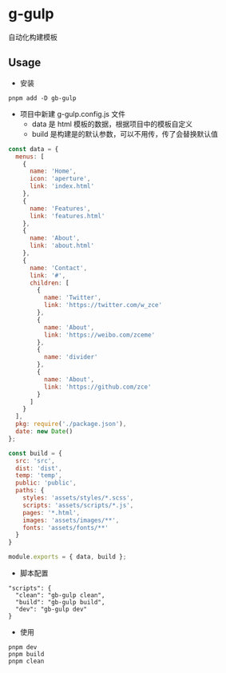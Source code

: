 # g-gulp
自动化构建模板

## Usage

- 安装

```shell
pnpm add -D gb-gulp
```

- 项目中新建 g-gulp.config.js 文件
  - data 是 html 模板的数据，根据项目中的模板自定义
  - build 是构建是的默认参数，可以不用传，传了会替换默认值

```js
const data = {
  menus: [
    {
      name: 'Home',
      icon: 'aperture',
      link: 'index.html'
    },
    {
      name: 'Features',
      link: 'features.html'
    },
    {
      name: 'About',
      link: 'about.html'
    },
    {
      name: 'Contact',
      link: '#',
      children: [
        {
          name: 'Twitter',
          link: 'https://twitter.com/w_zce'
        },
        {
          name: 'About',
          link: 'https://weibo.com/zceme'
        },
        {
          name: 'divider'
        },
        {
          name: 'About',
          link: 'https://github.com/zce'
        }
      ]
    }
  ],
  pkg: require('./package.json'),
  date: new Date()
};

const build = {
  src: 'src',
  dist: 'dist',
  temp: 'temp',
  public: 'public',
  paths: {
    styles: 'assets/styles/*.scss',
    scripts: 'assets/scripts/*.js',
    pages: '*.html',
    images: 'assets/images/**',
    fonts: 'assets/fonts/**'
  }
}

module.exports = { data, build };
```

- 脚本配置

```shell
"scripts": {
  "clean": "gb-gulp clean",
  "build": "gb-gulp build",
  "dev": "gb-gulp dev"
}
```

- 使用

```shell
pnpm dev
pnpm build
pnpm clean
```
